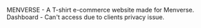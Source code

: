 MENVERSE - A T-shirt e-commerce website made for Menverse.
Dashboard - Can't access due to clients privacy issue.
